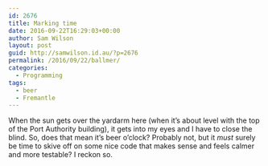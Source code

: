 ```yaml
---
id: 2676
title: Marking time
date: 2016-09-22T16:29:03+00:00
author: Sam Wilson
layout: post
guid: http://samwilson.id.au/?p=2676
permalink: /2016/09/22/ballmer/
categories:
  - Programming
tags:
  - beer
  - Fremantle
---
```

When the sun gets over the yardarm here (when it&#8217;s about level with the top of the Port Authority building), it gets into my eyes and I have to close the blind. So, does that mean it&#8217;s beer o&#8217;clock? Probably not, but it _must_ surely be time to skive off on some nice code that makes sense and feels calmer and more testable? I reckon so.